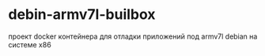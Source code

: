 # debin-armv7l-builbox
проект docker контейнера для отладки приложений под armv7l debian на системе x86
